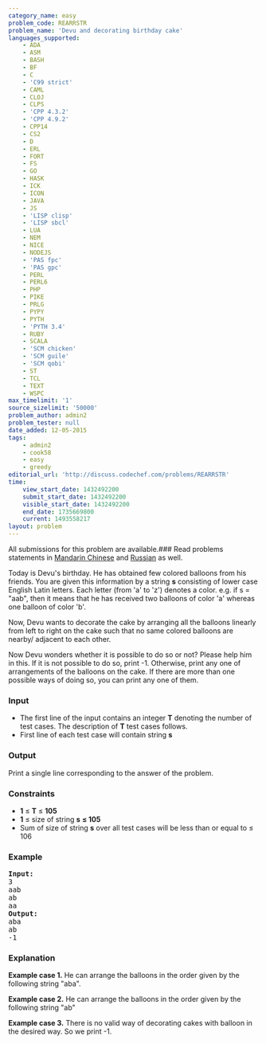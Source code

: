 ```yaml
---
category_name: easy
problem_code: REARRSTR
problem_name: 'Devu and decorating birthday cake'
languages_supported:
    - ADA
    - ASM
    - BASH
    - BF
    - C
    - 'C99 strict'
    - CAML
    - CLOJ
    - CLPS
    - 'CPP 4.3.2'
    - 'CPP 4.9.2'
    - CPP14
    - CS2
    - D
    - ERL
    - FORT
    - FS
    - GO
    - HASK
    - ICK
    - ICON
    - JAVA
    - JS
    - 'LISP clisp'
    - 'LISP sbcl'
    - LUA
    - NEM
    - NICE
    - NODEJS
    - 'PAS fpc'
    - 'PAS gpc'
    - PERL
    - PERL6
    - PHP
    - PIKE
    - PRLG
    - PYPY
    - PYTH
    - 'PYTH 3.4'
    - RUBY
    - SCALA
    - 'SCM chicken'
    - 'SCM guile'
    - 'SCM qobi'
    - ST
    - TCL
    - TEXT
    - WSPC
max_timelimit: '1'
source_sizelimit: '50000'
problem_author: admin2
problem_tester: null
date_added: 12-05-2015
tags:
    - admin2
    - cook58
    - easy
    - greedy
editorial_url: 'http://discuss.codechef.com/problems/REARRSTR'
time:
    view_start_date: 1432492200
    submit_start_date: 1432492200
    visible_start_date: 1432492200
    end_date: 1735669800
    current: 1493558217
layout: problem
---
```

All submissions for this problem are available.###  Read problems statements in [Mandarin Chinese](http://www.codechef.com/download/translated/COOK58/mandarin/REARRSTR.pdf) and [Russian](http://www.codechef.com/download/translated/COOK58/russian/REARRSTR.pdf) as well.

Today is Devu's birthday. He has obtained few colored balloons from his friends. You are given this information by a string **s** consisting of lower case English Latin letters. Each letter (from 'a' to 'z') denotes a color. e.g. if s = "aab", then it means that he has received two balloons of color 'a' whereas one balloon of color 'b'.

Now, Devu wants to decorate the cake by arranging all the balloons linearly from left to right on the cake such that no same colored balloons are nearby/ adjacent to each other.

Now Devu wonders whether it is possible to do so or not? Please help him in this. If it is not possible to do so, print -1. Otherwise, print any one of arrangements of the balloons on the cake. If there are more than one possible ways of doing so, you can print any one of them.

### Input

- The first line of the input contains an integer **T** denoting the number of test cases. The description of **T** test cases follows.
- First line of each test case will contain string **s**

### Output

Print a single line corresponding to the answer of the problem.

### Constraints

- **1** ≤ **T** ≤ **105**
- **1** ≤ size of string **s**  **≤ 105**
- Sum of size of string **s** over all test cases will be less than or equal to ≤ 106

### Example

<pre><b>Input:</b>
3
aab
ab
aa
<b>Output:</b>
aba
ab
-1
</pre>
### Explanation

**Example case 1.** He can arrange the balloons in the order given by the following string "aba".

**Example case 2.** He can arrange the balloons in the order given by the following string "ab"

**Example case 3.** There is no valid way of decorating cakes with balloon in the desired way. So we print -1.
